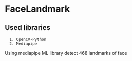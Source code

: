 
# FaceLandmark

  ## Used libraries
      1. OpenCV-Python
      2. Mediapipe
      
      
 Using mediapipe ML library detect 468 landmarks of face
